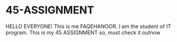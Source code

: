# 45-ASSIGNMENT
HELLO EVERYONE! This is me FAQEHANOOR. I am the student of IT program. This is my 45 ASSIGNMENT so, must check it outnow

